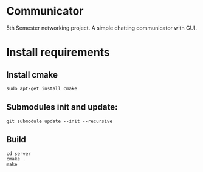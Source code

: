 # Communicator
5th Semester networking project. A simple chatting communicator with GUI.


# Install requirements

## Install cmake
```
sudo apt-get install cmake
```
## Submodules init and update:
```
git submodule update --init --recursive
```
## Build

```
cd server
cmake .
make
```